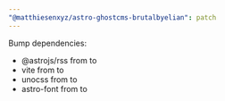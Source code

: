 ```yaml
---
"@matthiesenxyz/astro-ghostcms-brutalbyelian": patch
---
```


Bump dependencies:

- @astrojs/rss from to
- vite from to
- unocss from to
- astro-font from to
